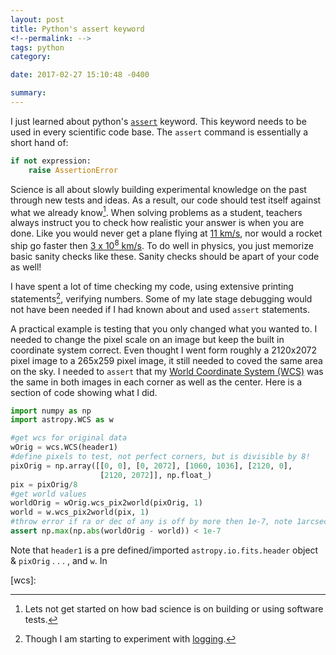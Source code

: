 ```yaml
---
layout: post
title: Python's assert keyword
<!--permalink: -->
tags: python
category: 

date: 2017-02-27 15:10:48 -0400

summary: 
---
```


I just learned about python's [`assert`](assert) keyword. This keyword needs to be used in every scientific code base. The `assert` command is essentially a short hand of:

[assert]: https://docs.python.org/3.6/reference/simple_stmts.html#the-assert-statement

```python
if not expression: 
    raise AssertionError
```

Science is all about slowly building experimental knowledge on the past through new tests and ideas. As a result, our code should test itself against what we already know[^1]. When solving problems as a student, teachers always instruct you to check how realistic your answer is when you are done. Like you would never get a plane flying at [11 km/s][escape velocity], nor would a rocket ship go faster then [3 x 10<sup>8</sup> km/s][light]. To do well in physics, you just memorize basic sanity checks like these. Sanity checks should be apart of your code as well!

[escape velocity]: http://www.wolframalpha.com/input/?i=escape+velocity+of+the+earth
[light]: http://www.wolframalpha.com/input/?i=speed+of+light

I have spent a lot of time checking my code, using extensive printing statements[^2], verifying numbers. Some of my late stage debugging would not have been needed if I had known about and used `assert` statements. 

A practical example is testing that you only changed what you wanted to. I needed to change the pixel scale on an image but keep the built in coordinate system correct. Even thought I went form roughly a 2120x2072 pixel image to a 265x259 pixel image, it still needed to coved the same area on the sky. I needed to `assert` that my [World Coordinate System (WCS)](wcs) was the same in both images in each corner as well as the center. Here is a section of code showing what I did.

```python
import numpy as np
import astropy.WCS as w

#get wcs for original data
wOrig = wcs.WCS(header1)
#define pixels to test, not perfect corners, but is divisible by 8!
pixOrig = np.array([[0, 0], [0, 2072], [1060, 1036], [2120, 0], 
                    [2120, 2072]], np.float_)
pix = pixOrig/8
#get world values
worldOrig = wOrig.wcs_pix2world(pixOrig, 1)
world = w.wcs_pix2world(pix, 1)
#throw error if ra or dec of any is off by more then 1e-7, note 1arcsec==2.7e-4deg
assert np.max(np.abs(worldOrig - world)) < 1e-7
```

Note that `header1` is a pre defined/imported `astropy.io.fits.header` object & `pixOrig` . . . , and `w`. In 


[wcs]:

[^1]: Lets not get started on how bad science is on building or using software tests.
[^2]: Though I am starting to experiment with [logging]().
